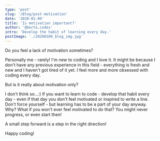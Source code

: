 ```yaml
---
type: 'post'
slug: '/Blog/post-motivation'
date: '2020-01-09'
title: 'Is motivation important?'
author: '@berta.codes'
intro: 'Develop the habit of learning every day.'
postImage: './20200109_blog_img.jpg'
---
```


Do you feel a lack of motivation sometimes?

Personally me - rarely! I'm new to coding and I love it. It might be because I don't have any previous experience in this field - everything is fresh and new and I haven't got tired of it yet. I feel more and more obsessed with coding every day.

But is it really about motivation only?

I don't think so...:) If you want to learn to code - develop that habit every day - even if that day you don't feel motivated or inspired to write a line. Don't force yourself - but learning has to be a part of your day anyway. Why? What if you won't ever feel motivated to do that? You might never progress, or even start then!

A small step forward is a step in the right direction!

Happy coding!
